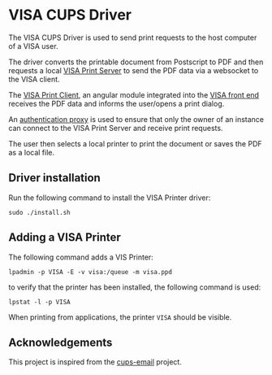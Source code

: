 # VISA CUPS Driver

The VISA CUPS Driver is used to send print requests to the host computer of a VISA user.

The driver converts the printable document from Postscript to PDF and then requests a local [VISA Print Server](https://github.com/ILLGrenoble/visa-print-server) to send the PDF data via a websocket to the VISA client.

The [VISA Print Client](https://ILLGrenoble/visa-print-client), an angular module integrated into the [VISA front end](https://ILLGrenoble/visa-web) receives the PDF data and informs the user/opens a print dialog.

An [authentication proxy](https://ILLGrenoble/visa-jupyter-proxy) is used to ensure that only the owner of an instance can connect to the VISA Print Server and receive print requests.

The user then selects a local printer to print the document or saves the PDF as a local file.

## Driver installation

Run the following command to install the VISA Printer driver:

```
sudo ./install.sh
```

## Adding a VISA Printer

The following command adds a VIS Printer:

```
lpadmin -p VISA -E -v visa:/queue -m visa.ppd
```

to verify that the printer has been installed, the following command is used:

```
lpstat -l -p VISA
```

When printing from applications, the printer `VISA` should be visible.

## Acknowledgements 

This project is inspired from the [cups-email](https://github.com/aardsoft/cups-email) project.